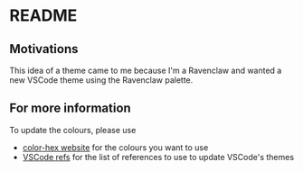 # README

## Motivations

This idea of a theme came to me because I'm a Ravenclaw and wanted a new VSCode theme using the Ravenclaw palette.

## For more information

To update the colours, please use

- [color-hex website](https://www.color-hex.com/) for the colours you want to use
- [VSCode refs](https://code.visualstudio.com/api/references/theme-color) for the list of references to use to update VSCode's themes
 
